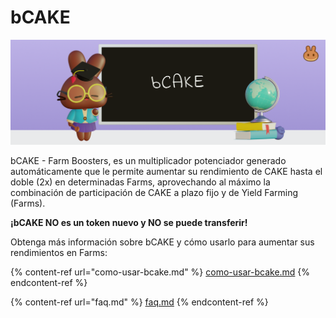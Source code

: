 # bCAKE

![](../../../.gitbook/assets/image.png)

bCAKE - Farm Boosters, es un multiplicador potenciador generado automáticamente que le permite aumentar su rendimiento de CAKE hasta el doble (2x) en determinadas Farms, aprovechando al máximo la combinación de participación de CAKE a plazo fijo y de Yield Farming (Farms).&#x20;

**¡bCAKE NO es un token nuevo y NO se puede transferir!**

Obtenga más información sobre bCAKE y cómo usarlo para aumentar sus rendimientos en Farms:

{% content-ref url="como-usar-bcake.md" %}
[como-usar-bcake.md](como-usar-bcake.md)
{% endcontent-ref %}

{% content-ref url="faq.md" %}
[faq.md](faq.md)
{% endcontent-ref %}
